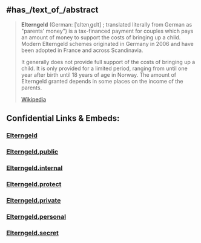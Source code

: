 

## #has_/text_of_/abstract 

> **Elterngeld** (German: [ˈɛltɐnˌɡɛlt] ; translated literally from German as "parents' money") 
> is a tax-financed payment for couples which pays an amount of money 
> to support the costs of bringing up a child. 
> Modern Elterngeld schemes originated in Germany in 2006 
> and have been adopted in France and across Scandinavia.
>
> It generally does not provide full support of the costs of bringing up a child. 
> It is only provided for a limited period, 
> ranging from until one year after birth until 18 years of age in Norway. 
> The amount of Elterngeld granted depends in some places on the income of the parents.
>
> [Wikipedia](https://en.wikipedia.org/wiki/Elterngeld) 


## Confidential Links & Embeds: 

### [Elterngeld](/_Standards/Earth/Continent/Europe/Europe~Central/Germany/German~Politics/Elterngeld.md) 

### [Elterngeld.public](/_public/Earth/Continent/Europe/Europe~Central/Germany/German~Politics/Elterngeld.public.md) 

### [Elterngeld.internal](/_internal/Earth/Continent/Europe/Europe~Central/Germany/German~Politics/Elterngeld.internal.md) 

### [Elterngeld.protect](/_protect/Earth/Continent/Europe/Europe~Central/Germany/German~Politics/Elterngeld.protect.md) 

### [Elterngeld.private](/_private/Earth/Continent/Europe/Europe~Central/Germany/German~Politics/Elterngeld.private.md) 

### [Elterngeld.personal](/_personal/Earth/Continent/Europe/Europe~Central/Germany/German~Politics/Elterngeld.personal.md) 

### [Elterngeld.secret](/_secret/Earth/Continent/Europe/Europe~Central/Germany/German~Politics/Elterngeld.secret.md)

